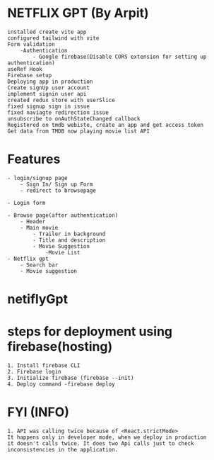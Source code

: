 # NETFLIX GPT (By Arpit)

    installed create vite app
    configured tailwind with vite
    Form validation
        -Authentication
            - Google firebase(Disable CORS extension for setting up authentication)
    useRef Hook
    Firebase setup
    Deploying app in production
    Create signUp user account
    implement signin user api
    created redux store with userSlice
    fixed signup sign in issue
    fixed naviagte redirection issue
    unsubscribe to onAuthStateChanged callback
    Registered on tmdb webiste, create an app and get access token
    Get data from TMDB now playing movie list API 

# Features
    
    - login/signup page
        - Sign In/ Sign up Form
        - redirect to browsepage

    - Login form

    - Browse page(after authentication)
        - Header
        - Main movie
            - Trailer in background
            - Title and description
            - Movie Suggestion
                -Movie List
    - Netflix gpt
        - Search bar
        - Movie suggestion
# netiflyGpt


# steps for deployment using firebase(hosting)
    1. Install firebase CLI 
    2. Firebase login
    3. Initialize firebase (firebase --init)
    4. Deploy command -firebase deploy

# FYI (INFO)
    1. API was calling twice because of <React.strictMode>
    It happens only in developer mode, when we deploy in production
    it doesn't calls twice. It does two Api calls just to check inconsistencies in the application.
